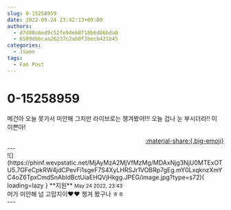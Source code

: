 ```yaml
---
slug: 0-15258959
date: 2022-05-24 23:42:13+09:00
authors:
  - d7d80c6ed9c52fe94eb8718b6d86bda0
  - 6599dbbcaa26237c2ab0f3becb421b45
categories:
  - Jiwon
tags:
  - Fan Post
---
```


# 0-15258959

<div class="post-container" markdown="1">
<div class="content-container md-sidebar__scrollwrap" markdown="1">

메건아 오늘 못가서 미안해 그치만 라이브로는 챙겨봤어!!! 오늘 겁나 눈 부시더라!! 이 이쁜아!

</div>
</div>

<div style="text-align: right;" markdown="1">
<a href="https://weverse.io/fromis9/fanpost/0-15258959" style="text-align: right;">:material-share:{.big-emoji}</a>
</div>
---

<div class="comments-container md-sidebar__scrollwrap" markdown="1">
<div class="comment" markdown="1">
<div class='id-container' markdown="1">
![](https://phinf.wevpstatic.net/MjAyMzA2MjVfMzMg/MDAxNjg3NjU0MTExOTU5.7GFeCpkRW4jdCPevFi1sgeF7S4XyLHRSJr1VOBRp7gEg.mY0LxqknzXmYC4oZ6TpxCmdSnAbldBctUiaEHQVjHkgg.JPEG/image.jpg?type=s72){ loading=lazy }
**<span class="artist">지원</span>** <small>May 24 2022, 23:43</small><br>
</div>
<div class='comment-body' markdown="1">
머가 미안해 넘 고맙지이❤️❤️ 챙겨 봤구나 ㅎㅎ
</div>
</div>
</div>
---
